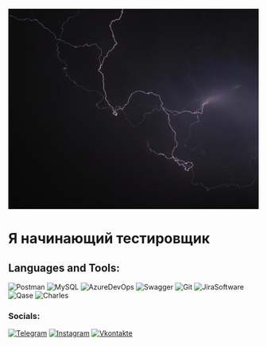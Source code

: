 ![Header](https://github.com/hoddog1525/maxkildishov/blob/main/assets/molnia.jpg)

# Я начинающий тестировщик 

## Languages and Tools:
![Postman](https://img.shields.io/badge/-Postman-FF6C37?style=for-the-badge&logo=postman&logoColor=FDF5E6)
![MySQL](https://img.shields.io/badge/-MySQL-4479A1?style=for-the-badge&logo=mysql&logoColor=FDF5E6)
![AzureDevOps](https://img.shields.io/badge/-Azure_DevOPS-0078D7?style=for-the-badge&logo=Azure_devopsl&logoColor=FDF5E6)
![Swagger](https://img.shields.io/badge/-Swagger-485EA2D?style=for-the-badge&logo=swagger&logoColor=FDF5E6)
![Git](https://img.shields.io/badge/-Git-F05032?style=for-the-badge&logo=git&logoColor=FDF5E6)
![JiraSoftware](https://img.shields.io/badge/-Jira_Software-0052CC?style=for-the-badge&logo=jira&logoColor=FDF5E6)
![Qase](https://img.shields.io/badge/-Qase-4F46DC?style=for-the-badge&logo=qase&logoColor=FDF5E6)
![Charles](https://img.shields.io/badge/-Charles_proxy-F3F5F5?style=for-the-badge&logo=charles&logoColor=000000)

### Socials:
[![Telegram](https://img.shields.io/badge/-Telegram-090909?style=for-the-badge&logo=telegram&logoColor=27A0D9)](https://t.me/hokagekyoto)
[![Instagram](https://img.shields.io/badge/-Instagram-090909?style=for-the-badge&logo=instagram&logoColor=B4068E)](https://www.instagram.com/maxkildishov228)
[![Vkontakte](https://img.shields.io/badge/-Vkontakte-090909?style=for-the-badge&logo=Vk&logoColor=4F7DB3)](https://vk.com/express22288)
